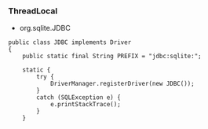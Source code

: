 

### ThreadLocal



- org.sqlite.JDBC

~~~
public class JDBC implements Driver
{
    public static final String PREFIX = "jdbc:sqlite:";

    static {
        try {
            DriverManager.registerDriver(new JDBC());
        }
        catch (SQLException e) {
            e.printStackTrace();
        }
    }
~~~

